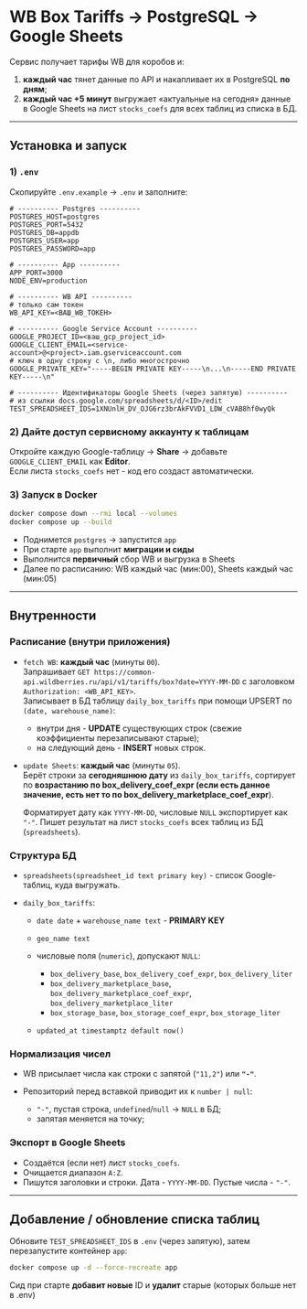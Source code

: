 # WB Box Tariffs -> PostgreSQL -> Google Sheets

Сервис получает тарифы WB для коробов и:

1.  **каждый час** тянет данные по API и накапливает их в PostgreSQL **по дням**;
2.  **каждый час +5 минут** выгружает «актуальные на сегодня» данные в Google Sheets на лист `stocks_coefs` для всех таблиц из списка в БД.

---

## Установка и запуск

### 1) `.env`

Скопируйте `.env.example` -> `.env` и заполните:

```env
# ---------- Postgres ----------
POSTGRES_HOST=postgres
POSTGRES_PORT=5432
POSTGRES_DB=appdb
POSTGRES_USER=app
POSTGRES_PASSWORD=app

# ---------- App ----------
APP_PORT=3000
NODE_ENV=production

# ---------- WB API ----------
# только сам токен
WB_API_KEY=<ВАШ_WB_ТОКЕН>

# ---------- Google Service Account ----------
GOOGLE_PROJECT_ID=<ваш_gcp_project_id>
GOOGLE_CLIENT_EMAIL=<service-account>@<project>.iam.gserviceaccount.com
# ключ в одну строку с \n, либо многострочно
GOOGLE_PRIVATE_KEY="-----BEGIN PRIVATE KEY-----\n...\n-----END PRIVATE KEY-----\n"

# ---------- Идентификаторы Google Sheets (через запятую) ----------
# из ссылки docs.google.com/spreadsheets/d/<ID>/edit
TEST_SPREADSHEET_IDS=1XNUnlH_DV_OJG6rz3brAkFVVD1_LDW_cVAB8hf0wyQk
```

### 2) Дайте доступ сервисному аккаунту к таблицам

Откройте каждую Google-таблицу -> **Share** -> добавьте `GOOGLE_CLIENT_EMAIL` как **Editor**.  
Если листа `stocks_coefs` нет - код его создаст автоматически.

### 3) Запуск в Docker

```bash
docker compose down --rmi local --volumes
docker compose up --build
```

- Поднимется `postgres` -> запустится `app`
- При старте `app` выполнит **миграции и сиды**
- Выполнится **первичный** сбор WB и выгрузка в Sheets
- Далее по расписанию: WB каждый час (мин:00), Sheets каждый час (мин:05)

---

## Внутренности

### Расписание (внутри приложения)

- `fetch WB`: **каждый час** (минуты `00`).  
  Запрашивает `GET https://common-api.wildberries.ru/api/v1/tariffs/box?date=YYYY-MM-DD` с заголовком `Authorization: <WB_API_KEY>`.  
  Записывает в БД таблицу `daily_box_tariffs` при помощи UPSERT по `(date, warehouse_name)`:

    - внутри дня - **UPDATE** существующих строк (свежие коэффициенты перезаписывают старые);
    - на следующий день - **INSERT** новых строк.

- `update Sheets`: **каждый час** (минуты `05`).  
  Берёт строки за **сегодняшнюю дату** из `daily_box_tariffs`,
  сортирует по **возрастанию по box_delivery_coef_expr (если есть данное значение, есть нет то по box_delivery_marketplace_coef_expr**).

    Форматирует дату как `YYYY-MM-DD`, числовые `NULL` экспортирует как `"-"`.
    Пишет результат на лист `stocks_coefs` всех таблиц из БД (`spreadsheets`).

### Структура БД

- `spreadsheets(spreadsheet_id text primary key)` - список Google-таблиц, куда выгружать.
- `daily_box_tariffs`:

    - `date date` + `warehouse_name text` - **PRIMARY KEY**
    - `geo_name text`
    - числовые поля (`numeric`), допускают `NULL`:

        - `box_delivery_base`, `box_delivery_coef_expr`, `box_delivery_liter`
        - `box_delivery_marketplace_base`, `box_delivery_marketplace_coef_expr`, `box_delivery_marketplace_liter`
        - `box_storage_base`, `box_storage_coef_expr`, `box_storage_liter`

    - `updated_at timestamptz default now()`

### Нормализация чисел

- WB присылает числа как строки с запятой (`"11,2"`) или **`"-"`**.
- Репозиторий перед вставкой приводит их к `number | null`:

    - `"-"`, пустая строка, `undefined`/`null` -> `NULL` в БД;
    - запятая меняется на точку;

### Экспорт в Google Sheets

- Создаётся (если нет) лист `stocks_coefs`.
- Очищается диапазон `A:Z`.
- Пишутся заголовки и строки. Дата - `YYYY-MM-DD`. Пустые числа - `"-"`.

---

## Добавление / обновление списка таблиц

Обновите `TEST_SPREADSHEET_IDS` в `.env` (через запятую), затем перезапустите контейнер `app`:

```bash
docker compose up -d --force-recreate app
```

Сид при старте **добавит новые** ID и **удалит** старые (которых больше нет в .env)
